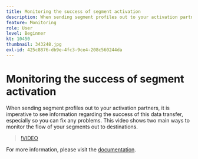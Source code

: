 ```yaml
---
title: Monitoring the success of segment activation
description: When sending segment profiles out to your activation partners, it is imperative to see information regarding the success of this data transfer, especially so y… (Descriptions should be between 60 and 160 characters)
feature: Monitoring
role: User
level: Beginner
kt: 10450
thumbnail: 343248.jpg
exl-id: 425c8876-db9e-4fc3-9ce4-208c560244da
---
```

# Monitoring the success of segment activation

When sending segment profiles out to your activation partners, it is imperative to see information regarding the success of this data transfer, especially so you can fix any problems. This video shows two main ways to monitor the flow of your segments out to destinations.

>[!VIDEO](https://video.tv.adobe.com/v/343248/?quality=12&learn=on)

For more information, please visit the [documentation](https://experienceleague.adobe.com/docs/experience-platform/dataflows/ui/monitor-segments.html?lang=en).
